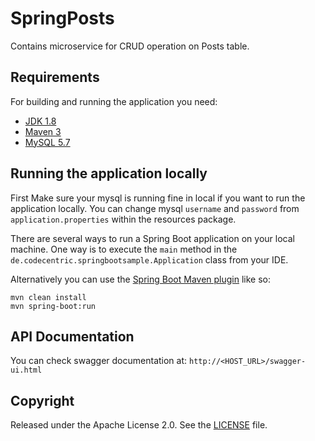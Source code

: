 # SpringPosts

  Contains microservice for CRUD operation on Posts table.
  ## Requirements

For building and running the application you need:

- [JDK 1.8](http://www.oracle.com/technetwork/java/javase/downloads/jdk8-downloads-2133151.html)
- [Maven 3](https://maven.apache.org)
- [MySQL 5.7](https://dev.mysql.com/downloads/mysql/5.7.html)

## Running the application locally

First Make sure your mysql is running fine in local if you want to run the application locally. You can change mysql `username` and `password` from `application.properties` within the resources package.

There are several ways to run a Spring Boot application on your local machine. One way is to execute the `main` method in the `de.codecentric.springbootsample.Application` class from your IDE.

Alternatively you can use the [Spring Boot Maven plugin](https://docs.spring.io/spring-boot/docs/current/reference/html/build-tool-plugins-maven-plugin.html) like so:

```shell
mvn clean install
mvn spring-boot:run
```

## API Documentation

You can check swagger documentation at: `http://<HOST_URL>/swagger-ui.html`

## Copyright

Released under the Apache License 2.0. See the [LICENSE](https://github.com/codecentric/springboot-sample-app/blob/master/LICENSE) file.
